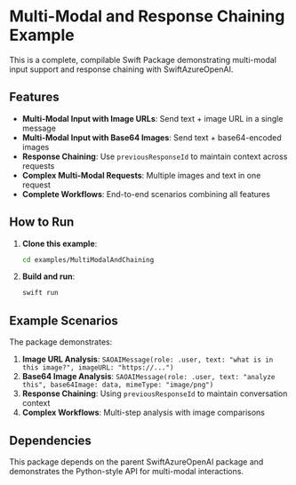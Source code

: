 # Multi-Modal and Response Chaining Example

This is a complete, compilable Swift Package demonstrating multi-modal input support and response chaining with SwiftAzureOpenAI.

## Features

- **Multi-Modal Input with Image URLs**: Send text + image URL in a single message
- **Multi-Modal Input with Base64 Images**: Send text + base64-encoded images
- **Response Chaining**: Use `previousResponseId` to maintain context across requests
- **Complex Multi-Modal Requests**: Multiple images and text in one request
- **Complete Workflows**: End-to-end scenarios combining all features

## How to Run

1. **Clone this example**:
   ```bash
   cd examples/MultiModalAndChaining
   ```

2. **Build and run**:
   ```bash
   swift run
   ```

## Example Scenarios

The package demonstrates:

1. **Image URL Analysis**: `SAOAIMessage(role: .user, text: "what is in this image?", imageURL: "https://...")`
2. **Base64 Image Analysis**: `SAOAIMessage(role: .user, text: "analyze this", base64Image: data, mimeType: "image/png")`
3. **Response Chaining**: Using `previousResponseId` to maintain conversation context
4. **Complex Workflows**: Multi-step analysis with image comparisons

## Dependencies

This package depends on the parent SwiftAzureOpenAI package and demonstrates the Python-style API for multi-modal interactions.